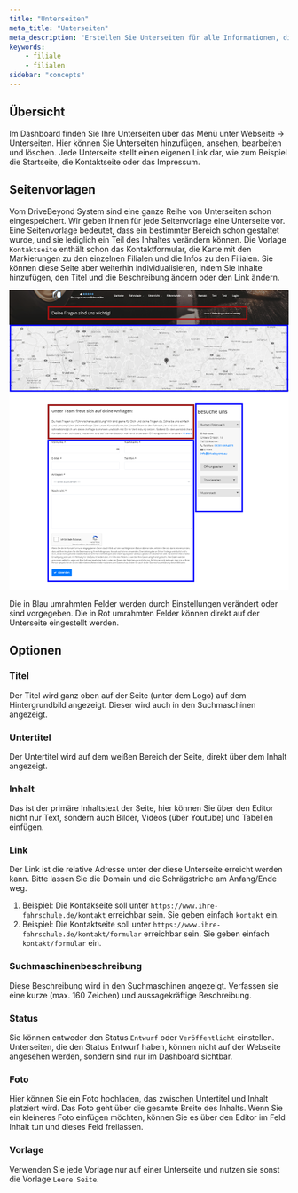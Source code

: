 ```yaml
---
title: "Unterseiten"
meta_title: "Unterseiten"
meta_description: "Erstellen Sie Unterseiten für alle Informationen, die sie weitergeben möchten."
keywords:
    - filiale
    - filialen
sidebar: "concepts"
---
```


## Übersicht

Im Dashboard finden Sie Ihre Unterseiten über das Menü unter Webseite -> Unterseiten.
Hier können Sie Unterseiten hinzufügen, ansehen, bearbeiten und löschen.
Jede Unterseite stellt einen eigenen Link dar, wie zum Beispiel die Startseite, die Kontaktseite oder das Impressum.


## Seitenvorlagen

Vom DriveBeyond System sind eine ganze Reihe von Unterseiten schon eingespeichert. Wir geben Ihnen für jede Seitenvorlage eine Unterseite vor. Eine Seitenvorlage bedeutet, dass ein bestimmter Bereich schon gestaltet wurde, und sie lediglich ein Teil des Inhaltes verändern können.
Die Vorlage `Kontaktseite` enthält schon das Kontaktformular, die Karte mit den Markierungen zu den einzelnen Filialen und die Infos zu den Filialen. Sie können diese Seite aber weiterhin individualisieren, indem Sie Inhalte hinzufügen, den Titel und die Beschreibung ändern oder den Link ändern.

![Unterseiten Vorlagen](../images/grundlagen/vorlage_kontakt.png)

Die in Blau umrahmten Felder werden durch Einstellungen verändert oder sind vorgegeben. Die in Rot umrahmten Felder können direkt auf der Unterseite eingestellt werden.

## Optionen

### Titel
Der Titel wird ganz oben auf der Seite (unter dem Logo) auf dem Hintergrundbild angezeigt. Dieser wird auch in den Suchmaschinen angezeigt.

### Untertitel
Der Untertitel wird auf dem weißen Bereich der Seite, direkt über dem Inhalt angezeigt.

### Inhalt
Das ist der primäre Inhaltstext der Seite, hier können Sie über den Editor nicht nur Text, sondern auch Bilder, Videos (über Youtube) und Tabellen einfügen.

### Link
Der Link ist die relative Adresse unter der diese Unterseite erreicht werden kann. Bitte lassen Sie die Domain und die Schrägstriche am Anfang/Ende weg.
1. Beispiel: Die Kontakseite soll unter `https://www.ihre-fahrschule.de/kontakt` erreichbar sein. Sie geben einfach `kontakt` ein.
2. Beispiel: Die Kontaktseite soll unter `https://www.ihre-fahrschule.de/kontakt/formular` erreichbar sein.  Sie geben einfach `kontakt/formular` ein.

### Suchmaschinenbeschreibung
Diese Beschreibung wird in den Suchmaschinen angezeigt. Verfassen sie eine kurze (max. 160 Zeichen) und aussagekräftige Beschreibung.

### Status
Sie können entweder den Status `Entwurf` oder `Veröffentlicht` einstellen. Unterseiten, die den Status Entwurf haben, können nicht auf der Webseite angesehen werden, sondern sind nur im Dashboard sichtbar.

### Foto
Hier können Sie ein Foto hochladen, das zwischen Untertitel und Inhalt platziert wird. Das Foto geht über die gesamte Breite des Inhalts. Wenn Sie ein kleineres Foto einfügen möchten, können Sie es über den Editor im Feld Inhalt tun und dieses Feld freilassen.

### Vorlage
Verwenden Sie jede Vorlage nur auf einer Unterseite und nutzen sie sonst die Vorlage `Leere Seite`.